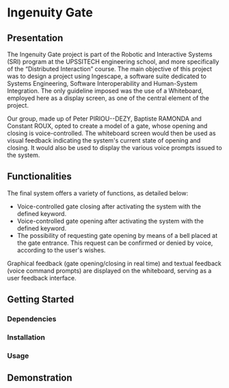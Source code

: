 # Ingenuity Gate
## Presentation

The Ingenuity Gate project is part of the Robotic and Interactive Systems (SRI) program at the UPSSITECH engineering school, and more specifically of the “Distributed Interaction” course. The main objective of this project was to design a project using Ingescape, a software suite dedicated to Systems Engineering, Software Interoperability and Human-System Integration. The only guideline imposed was the use of a Whiteboard, employed here as a display screen, as one of the central element of the project.

Our group, made up of Peter PIRIOU--DEZY, Baptiste RAMONDA and Constant ROUX, opted to create a model of a gate, whose opening and closing is voice-controlled. The whiteboard screen would then be used as visual feedback indicating the system's current state of opening and closing. It would also be used to display the various voice prompts issued to the system.

## Functionalities

The final system offers a variety of functions, as detailed below:

- Voice-controlled gate closing after activating the system with the defined keyword.
- Voice-controlled gate opening after activating the system with the defined keyword.
- The possibility of requesting gate opening by means of a bell placed at the gate entrance. This request can be confirmed or denied by voice, according to the user's wishes.

Graphical feedback (gate opening/closing in real time) and textual feedback (voice command prompts) are displayed on the whiteboard, serving as a user feedback interface.

## Getting Started
### Dependencies
### Installation
### Usage
## Demonstration
